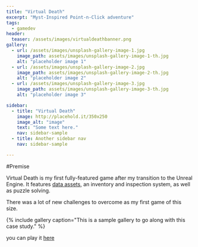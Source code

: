 ```yaml
---
title: "Virtual Death"
excerpt: "Myst-Inspired Point-n-Click adventure"
tags:
  - gamedev
header:
  teaser: /assets/images/virtualdeathbanner.png
gallery:
  - url: /assets/images/unsplash-gallery-image-1.jpg
    image_path: assets/images/unsplash-gallery-image-1-th.jpg
    alt: "placeholder image 1"
  - url: /assets/images/unsplash-gallery-image-2.jpg
    image_path: assets/images/unsplash-gallery-image-2-th.jpg
    alt: "placeholder image 2"
  - url: /assets/images/unsplash-gallery-image-3.jpg
    image_path: assets/images/unsplash-gallery-image-3-th.jpg
    alt: "placeholder image 3"

sidebar:
  - title: "Virtual Death"
    image: http://placehold.it/350x250
    image_alt: "image"
    text: "Some text here."
    nav: sidebar-sample
  - title: Another sidebar nav
    nav: sidebar-sample

---
```


#Premise 

Virtual Death is my first fully-featured game after my transition to the Unreal Engine.
It features [data assets], an inventory and inspection system, as well as puzzle solving.

There was a lot of new challenges to overcome as my first game of this size.

{% include gallery caption="This is a sample gallery to go along with this case study." %}

you can play it [here]


[data assets]: https://dev.epicgames.com/documentation/en-us/unreal-engine/data-assets-in-unreal-engine
[here]: https://visualmemoryunit.itch.io/virtual-death
